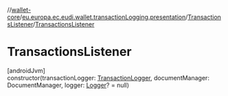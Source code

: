 //[wallet-core](../../../index.md)/[eu.europa.ec.eudi.wallet.transactionLogging.presentation](../index.md)/[TransactionsListener](index.md)/[TransactionsListener](-transactions-listener.md)

# TransactionsListener

[androidJvm]\
constructor(transactionLogger: [TransactionLogger](../../eu.europa.ec.eudi.wallet.transactionLogging/-transaction-logger/index.md), documentManager: DocumentManager, logger: [Logger](../../eu.europa.ec.eudi.wallet.logging/-logger/index.md)? = null)
